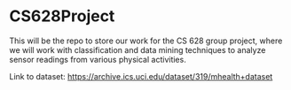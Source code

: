# CS628Project

This will be the repo to store our work for the CS 628 group project, where we will work with classification and data mining techniques to analyze sensor readings from various physical activities.

Link to dataset: https://archive.ics.uci.edu/dataset/319/mhealth+dataset
